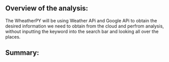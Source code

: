 ## Overview of the analysis:

The WheatherPY will be using Weather APi and Google APi to obtain the desired information we need to obtain from the cloud and perfrom analysis, without inputting the keyword into the search bar and looking all over the places.

## Summary:
